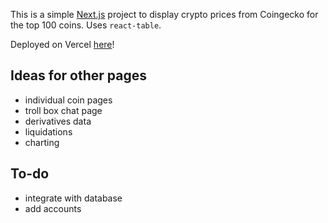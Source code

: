 This is a simple [Next.js](https://nextjs.org/) project to display crypto prices from Coingecko for the top 100 coins. Uses `react-table`.

Deployed on Vercel [here](https://bitcoin-price-app-black.vercel.app/)!

## Ideas for other pages

- individual coin pages
- troll box chat page
- derivatives data
- liquidations
- charting

## To-do

- integrate with database
- add accounts